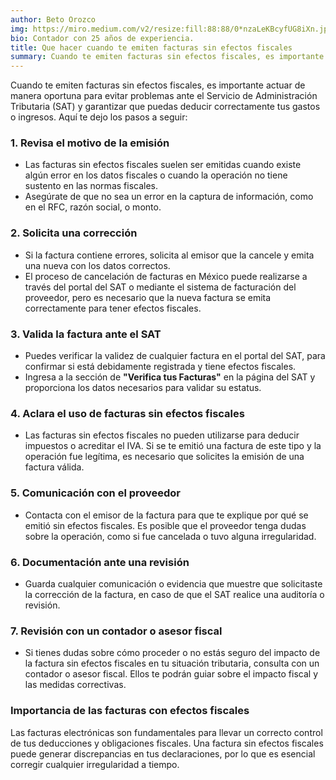 ```yaml
---
author: Beto Orozco
img: https://miro.medium.com/v2/resize:fill:88:88/0*nzaLeKBcyfUG8iXn.jpg
bio: Contador con 25 años de experiencia.
title: Que hacer cuando te emiten facturas sin efectos fiscales
summary: Cuando te emiten facturas sin efectos fiscales, es importante actuar de manera oportuna para evitar problemas ante el Servicio de Administración Tributaria (SAT) y garantizar que puedas deducir correctamente tus gastos o ingresos.
---
```


Cuando te emiten facturas sin efectos fiscales, es importante actuar de manera oportuna para evitar problemas ante el Servicio de Administración Tributaria (SAT) y garantizar que puedas deducir correctamente tus gastos o ingresos. Aquí te dejo los pasos a seguir:

### 1. **Revisa el motivo de la emisión**

- Las facturas sin efectos fiscales suelen ser emitidas cuando existe algún error en los datos fiscales o cuando la operación no tiene sustento en las normas fiscales.
- Asegúrate de que no sea un error en la captura de información, como en el RFC, razón social, o monto.

### 2. **Solicita una corrección**

- Si la factura contiene errores, solicita al emisor que la cancele y emita una nueva con los datos correctos.
- El proceso de cancelación de facturas en México puede realizarse a través del portal del SAT o mediante el sistema de facturación del proveedor, pero es necesario que la nueva factura se emita correctamente para tener efectos fiscales.

### 3. **Valida la factura ante el SAT**

- Puedes verificar la validez de cualquier factura en el portal del SAT, para confirmar si está debidamente registrada y tiene efectos fiscales.
- Ingresa a la sección de **"Verifica tus Facturas"** en la página del SAT y proporciona los datos necesarios para validar su estatus.

### 4. **Aclara el uso de facturas sin efectos fiscales**

- Las facturas sin efectos fiscales no pueden utilizarse para deducir impuestos o acreditar el IVA. Si se te emitió una factura de este tipo y la operación fue legítima, es necesario que solicites la emisión de una factura válida.

### 5. **Comunicación con el proveedor**

- Contacta con el emisor de la factura para que te explique por qué se emitió sin efectos fiscales. Es posible que el proveedor tenga dudas sobre la operación, como si fue cancelada o tuvo alguna irregularidad.

### 6. **Documentación ante una revisión**

- Guarda cualquier comunicación o evidencia que muestre que solicitaste la corrección de la factura, en caso de que el SAT realice una auditoría o revisión.

### 7. **Revisión con un contador o asesor fiscal**

- Si tienes dudas sobre cómo proceder o no estás seguro del impacto de la factura sin efectos fiscales en tu situación tributaria, consulta con un contador o asesor fiscal. Ellos te podrán guiar sobre el impacto fiscal y las medidas correctivas.

### Importancia de las facturas con efectos fiscales

Las facturas electrónicas son fundamentales para llevar un correcto control de tus deducciones y obligaciones fiscales. Una factura sin efectos fiscales puede generar discrepancias en tus declaraciones, por lo que es esencial corregir cualquier irregularidad a tiempo.
